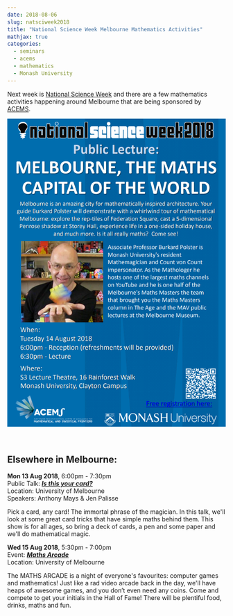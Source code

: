 ```yaml
---
date: 2018-08-06
slug: natsciweek2018
title: "National Science Week Melbourne Mathematics Activities"
mathjax: true
categories:
  - seminars
  - acems
  - mathematics
  - Monash University
---
```


Next week is [National Science Week](https://www.scienceweek.net.au/) and there are a few mathematics activities happening around Melbourne that are being sponsored by [ACEMS](https://acems.org.au).

[![](/img/PolsterLecture2018.png)](https://www.eventbrite.com/e/melbourne-the-maths-captial-of-the-world-tickets-48783867862)

&nbsp;

## Elsewhere in Melbourne:

**Mon 13 Aug 2018**, 6:00pm - 7:30pm<br>
Public Talk: **[*Is this your card?*](https://festival.science.unimelb.edu.au/home/2018-program/is-this-your-card)**<br>
Location: University of Melbourne<br>
Speakers: Anthony Mays & Jen Palisse

Pick a card, any card! The immortal phrase of the magician. In this talk, we'll look at some great card tricks that have simple maths behind them. This show is for all ages, so bring a deck of cards, a pen and some paper and we'll do mathematical magic.


**Wed 15 Aug 2018**, 5:30pm - 7:00pm<br>
Event: **[*Maths Arcade*](https://festival.science.unimelb.edu.au/home/2018-program/maths-arcade)**<br>
Location: University of Melbourne

The MATHS ARCADE is a night of everyone's favourites: computer games and mathematics! Just like a rad video arcade back in the day, we'll have heaps of awesome games, and you don’t even need any coins. Come and compete to get your initials in the Hall of Fame! There will be plentiful food, drinks, maths and fun.

